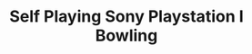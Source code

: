 ---
ee_id: '164'
site: '1'
type: '2'
url: 2008-008-self-playing-sony-playstation-i-bowling
title: Self Playing Sony Playstation I Bowling
year: '2008'
display_year: '2008'
medium: Modded ps1 controller
dims: Dimensions variable
pitch: PS1 "Bowling" game programmed to roll endless gutter balls via a modded controller.
ps: '​This was only the second "Self Playing Game" I ever made. Note the early design
  of the Video Game TIVO TM. If you check out a later work, like Various Self Playing
  Bowling Games, you can see the final version of the TIVO. This was still in the
  middle of R + D on that device. '
live_url:
related: "[87] 2011-009 Various Self Playing Bowling Games - 2011-009-various-self-playing-bowling-games"
youtube:
related_code:
imgs: ps1-bowling-2008-008-still-database-ih.jpg,ps1-bowling-2008-008-controller-database-ih_1.jpg
subheading:
download:
add_credit:
commission:
layout: things-i-made
---